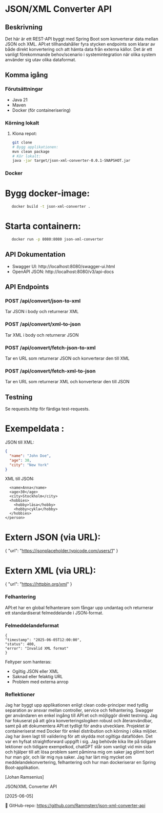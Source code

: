 # JSON/XML Converter API

## Beskrivning
Det här är ett REST-API byggt med Spring Boot som konverterar data mellan JSON och XML. 
API:et tillhandahåller fyra stycken endpoints som klarar av både direkt konvertering och att hämta data från externa
källor. Det är ett vanligt förekommande behov/scenario i systemintegration när olika system använder sig utav olika 
dataformat.

## Komma igång
### Förutsättningar
- Java 21
- Maven
- Docker (för containerisering)
### Körning lokalt
1. Klona repot:
   ```bash
   git clone
   # Bygg applikationen:
   mvn clean package
   # Kör lokalt:
   java -jar target/json-xml-converter-0.0.1-SNAPSHOT.jar
   ```
### Docker
# Bygg docker-image:
```bash
   docker build -t json-xml-converter .
```
# Starta containern:
```bash
   docker run -p 8080:8080 json-xml-converter
```

## API Dokumentation
- Swagger UI: http://localhost:8080/swagger-ui.html
- OpenAPI JSON: http://localhost:8080/v3/api-docs

## API Endpoints
### POST /api/convert/json-to-xml 
Tar JSON i body och returnerar XML
### POST /api/convert/xml-to-json 
Tar XML i body och returnerar JSON
### POST /api/convert/fetch-json-to-xml 
Tar en URL som returnerar JSON och konverterar den till XML
### POST /api/convert/fetch-xml-to-json
Tar en URL som returnerar XML och konverterar den till JSON

## Testning
Se requests.http för färdiga test-requests.

# Exempeldata :
JSON till XML:
```json
{
  "name": "John Doe",
  "age": 30,
  "city": "New York"
}
```
XML till JSON:
```<person>
  <name>Anna</name>
  <age>30</age>
  <city>Stockholm</city>
  <hobbies>
    <hobby>läsa</hobby>
    <hobby>cykla</hobby>
  </hobbies>
</person>
```
# Extern JSON (via URL):
{
  "url": "https://jsonplaceholder.typicode.com/users/1"
}
# Extern XML (via URL):
{
  "url": "https://httpbin.org/xml"
}


### Felhantering
API:et har en global felhanterare som fångar upp undantag och returnerar ett standardiserat felmeddelande i JSON-format.
### Felmeddelandeformat

```
{
"timestamp": "2025-06-05T12:00:00",
"status": 400,
"error": "Invalid XML format"
}
```
Feltyper som hanteras:
- Ogiltig JSON eller XML
- Saknad eller felaktig URL
- Problem med externa anrop

### Reflektioner

Jag har byggt upp applikationen enligt clean code-principer med tydlig separation av ansvar mellan controller,
service och felhantering. Swagger ger användaren en enkel ingång till API:et och möjliggör direkt testning.
Jag har fokuserat på att göra konverteringslogiken robust och återanvändbar, samt på att dokumentera API:et tydligt
för andra utvecklare.
Projektet är containeriserat med Docker för enkel distribution och körning i olika miljöer.
Jag har även lagt till validering för att skydda mot ogiltiga dataflöden. Det var en hyfsat straightforward uppgift i sig.
Jag behövde kika lite på tidigare lektioner och tidigare exempelkod, chatGPT står som vanligt vid min sida och hjälper till att
lösa problem samt påminna mig om saker jag glömt bort hur man gör, och lär mig nya saker. Jag har lärt mig mycket om 
meddelandekonvertering, felhantering och hur man dockeriserar en Spring Boot-applikation.

[Johan Ramsenius]  

JSON/XML Converter API

[2025-06-05]

📂 GitHub-repo: https://github.com/Rammsterr/json-xml-converter-api

